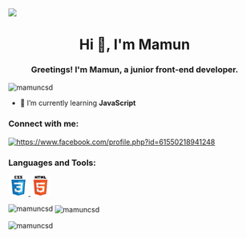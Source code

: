 <img align="center" src="https://t4.ftcdn.net/jpg/03/08/82/39/360_F_308823955_XTMT8TNKmOYnPEwmEmfnskgNqQv3hQE5.jpg">
<h1 align="center">Hi 👋, I'm Mamun</h1>
<h3 align="center">Greetings! I'm Mamun, a junior front-end developer.</h3>

<p align="left"> <img src="https://komarev.com/ghpvc/?username=mamuncsd&label=Profile%20views&color=0e75b6&style=flat" alt="mamuncsd" /> </p>

- 🌱 I’m currently learning **JavaScript**

<h3 align="left">Connect with me:</h3>
<p align="left">
<a href="https://fb.com/https://www.facebook.com/profile.php?id=61550218941248" target="blank"><img align="center" src="https://raw.githubusercontent.com/rahuldkjain/github-profile-readme-generator/master/src/images/icons/Social/facebook.svg" alt="https://www.facebook.com/profile.php?id=61550218941248" height="30" width="40" /></a>
</p>

<h3 align="left">Languages and Tools:</h3>
<p align="left"> <a href="https://www.w3schools.com/css/" target="_blank" rel="noreferrer"> <img src="https://raw.githubusercontent.com/devicons/devicon/master/icons/css3/css3-original-wordmark.svg" alt="css3" width="40" height="40"/> </a> <a href="https://www.w3.org/html/" target="_blank" rel="noreferrer"> <img src="https://raw.githubusercontent.com/devicons/devicon/master/icons/html5/html5-original-wordmark.svg" alt="html5" width="40" height="40"/> </a> </p>

<p><img align="left" src="https://github-readme-stats.vercel.app/api/top-langs?username=mamuncsd&show_icons=true&locale=en&layout=compact" alt="mamuncsd" /></p>

<p>&nbsp;<img align="center" src="https://github-readme-stats.vercel.app/api?username=mamuncsd&show_icons=true&locale=en" alt="mamuncsd" /></p>

<p><img align="center" src="https://github-readme-streak-stats.herokuapp.com/?user=mamuncsd&" alt="mamuncsd" /></p>

